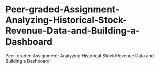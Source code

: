 # Peer-graded-Assignment-Analyzing-Historical-Stock-Revenue-Data-and-Building-a-Dashboard
Peer-graded Assignment: Analyzing Historical Stock/Revenue Data and Building a Dashboard
